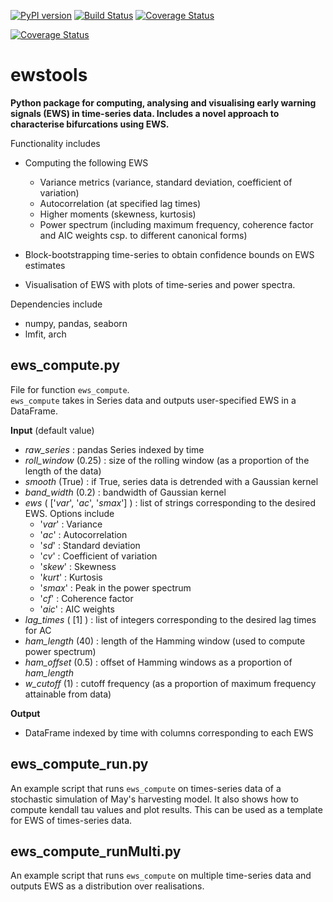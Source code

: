 [![PyPI version](https://badge.fury.io/py/ewstools.svg)](https://badge.fury.io/py/ewstools)
[![Build Status](https://travis-ci.com/ThomasMBury/ewstools.svg?branch=master)](https://travis-ci.com/ThomasMBury/ewstools)
[![Coverage Status](https://coveralls.io/repos/github/ThomasMBury/ewstools/badge.svg?branch=master)](https://coveralls.io/github/ThomasMBury/ewstools?branch=master)

[![Coverage Status](https://coveralls.io/repos/github/ThomasMBury/ewstools/badge.svg?branch=master)](https://coveralls.io/github/ThomasMBury/ewstools?branch=master)

# ewstools
**Python package for computing, analysing and visualising early warning signals (EWS)
in time-series data. Includes a novel approach to characterise bifurcations using EWS.**

Functionality includes

  - Computing the following EWS
    - Variance metrics (variance, standard deviation, coefficient of variation)
    - Autocorrelation (at specified lag times)
    - Higher moments (skewness, kurtosis)
    - Power spectrum (including maximum frequency, coherence factor and AIC weights csp. to different canonical forms)

  - Block-bootstrapping time-series to obtain confidence bounds on EWS estimates
  
  - Visualisation of EWS with plots of time-series and power spectra.
  
Dependencies include
  - numpy, pandas, seaborn
  - lmfit, arch  
  

## ews_compute.py
File for function `ews_compute`.  
`ews_compute` takes in Series data and outputs user-specified EWS in a DataFrame.


**Input** (default value)
- *raw_series* : pandas Series indexed by time 
- *roll_window* (0.25) : size of the rolling window (as a proportion of the length of the data)
- *smooth* (True) : if True, series data is detrended with a Gaussian kernel
- *band_width* (0.2) : bandwidth of Gaussian kernel
- *ews* ( ['*var*', '*ac*', '*smax*'] ) : list of strings corresponding to the desired EWS. Options include
  - '*var*'   : Variance
  - '*ac*'    : Autocorrelation
  - '*sd*'    : Standard deviation
  - '*cv*'    : Coefficient of variation
  - '*skew*'  : Skewness
  - '*kurt*'  : Kurtosis
  - '*smax*'  : Peak in the power spectrum
  - '*cf*'    : Coherence factor
  - '*aic*'   : AIC weights
- *lag_times* ( [1] ) : list of integers corresponding to the desired lag times for AC
- *ham_length* (40) : length of the Hamming window (used to compute power spectrum)
- *ham_offset* (0.5) : offset of Hamming windows as a proportion of *ham_length*
- *w_cutoff* (1) : cutoff frequency (as a proportion of maximum frequency attainable from data)
    
**Output**
- DataFrame indexed by time with columns corresponding to each EWS



## ews_compute_run.py
An example script that runs `ews_compute` on times-series data of a stochastic simulation of May's 
harvesting model. It also shows how to compute kendall tau values and plot results. This
can be used as a template for EWS of times-series data.


## ews_compute_runMulti.py
An example script that runs `ews_compute` on multiple time-series data and outputs
EWS as a distribution over realisations.















